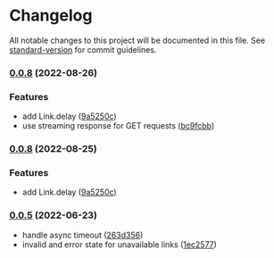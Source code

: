 # Changelog

All notable changes to this project will be documented in this file. See [standard-version](https://github.com/conventional-changelog/standard-version) for commit guidelines.

### [0.0.8](https://github.com/DataShades/check-link/compare/v0.0.7...v0.0.8) (2022-08-26)


### Features

* add Link.delay ([9a5250c](https://github.com/DataShades/check-link/commit/9a5250ca8aade4bb1c62f5440048fac910936abf))
* use streaming response for GET requests ([bc9fcbb](https://github.com/DataShades/check-link/commit/bc9fcbbc79bd7ce152969dd7d879120a36a066e4))

### [0.0.8](https://github.com/DataShades/check-link/compare/v0.0.7...v0.0.8) (2022-08-25)


### Features

* add Link.delay ([9a5250c](https://github.com/DataShades/check-link/commit/9a5250ca8aade4bb1c62f5440048fac910936abf))

### [0.0.5](https://github.com/DataShades/check-link/compare/v0.0.3...v0.0.5) (2022-06-23)


* handle async timeout ([263d356](https://github.com/DataShades/check-link/commit/263d3565f527ac983a2cc5e5a106c9bf8bbd3625))
* invalid and error state for unavailable links ([1ec2577](https://github.com/DataShades/check-link/commit/1ec2577c4a2066330431bbd75185bb1ea896902b))
